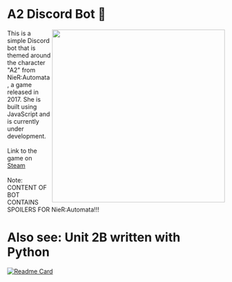 # A2 Discord Bot :cherry_blossom:
<img src="https://user-images.githubusercontent.com/72495327/125176328-70614b80-e1ca-11eb-823f-3cff365a5a61.gif" align=right width=400>
This is a simple Discord bot that is themed around the character "A2" from NieR:Automata, a game released in 2017. She is built using JavaScript and is currently under development.
<br><br>
Link to the game on <a href="https://store.steampowered.com/agecheck/app/524220/">Steam</a>
<br><br>
Note: CONTENT OF BOT CONTAINS SPOILERS FOR NieR:Automata!!!

# Also see: Unit 2B written with Python
[![Readme Card](https://github-readme-stats.vercel.app/api/pin/?username=Thassanai546&repo=2B-Discord-Bot)](https://github.com/Thassanai546/2B-Discord-Bot)
